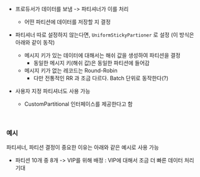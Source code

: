 
- 프로듀서가 데이터를 보냄 -> 파티셔너가 이를 처리
  - 어떤 파티션에 데이터를 저장할 지 결정

- 파티셔너 따로 설정하지 않는다면, `UniformStickyPartioner` 로 설정 (이 방식은 아래와 같이 동작)
  - 메시지 키가 있는 데이터에 대해서는 해쉬 값을 생성하여 파티션을 결정
    - 동일한 메시지 키(해쉬 값)은 동일한 파티션에 들어감
  - 메시지 키가 없는 레코드는 Round-Robin
    -  다만 전통적인 RR 과 조금 다르다. Batch 단위로 동작한다(?)
- 사용자 지정 파티셔너도 사용 가능
  - CustomPartitional 인터페이스를 제공한다고 함

<br>

### 예시

파티셔너, 파티션 결정이 중요한 이유는 아래와 같은 예시로 사용 가능 

- 파티션 10개 중 8개 -> VIP를 위해 배정 : VIP에 대해서 조금 더 빠른 데이터 처리 기대